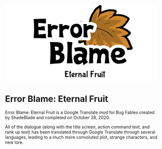 ![alt text](https://github.com/Shade-Blade/ErrorBlame/blob/main/source%20text/textures/title0.png)

# Error Blame: Eternal Fruit
<p>Error Blame: Eternal Fruit is a Google Translate mod for Bug Fables created by ShadeBlade and completed on October 28, 2020.</p>
<p>All of the dialogue (along with the title screen, action command text, and rank up text) has been translated through Google Translate through several languages, leading to a much more convoluted plot, strange characters, and new lore.</p>
